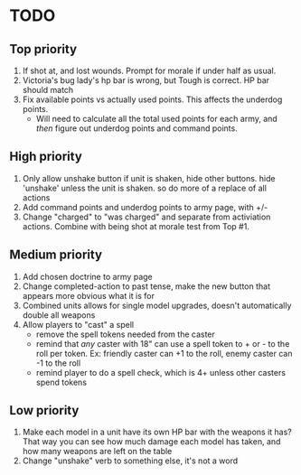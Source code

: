 # TODO

## Top priority
1. If shot at, and lost wounds. Prompt for morale if under half as usual.
2. Victoria's bug lady's hp bar is wrong, but Tough is correct. HP bar should match
3. Fix available points vs actually used points. This affects the underdog points.
    - Will need to calculate all the total used points for each army, and *then* figure out underdog points and command points.

## High priority
1. Only allow unshake button if unit is shaken, hide other buttons. hide 'unshake' unless the unit is shaken. so do more of a replace of all actions
2. Add command points and underdog points to army page, with +/-
3. Change "charged" to "was charged" and separate from activiation actions. Combine with being shot at morale test from Top #1. 

## Medium priority
1. Add chosen doctrine to army page
2. Change completed-action to past tense, make the new button that appears more obvious what it is for
3. Combined units allows for single model upgrades, doesn't automatically double all weapons
4. Allow players to "cast" a spell 
    - remove the spell tokens needed from the caster
    - remind that *any* caster with 18" can use a spell token to + or - to the roll per token. Ex: friendly caster can +1 to the roll, enemy caster can -1 to the roll
    - remind player to do a spell check, which is 4+ unless other casters spend tokens

## Low priority
1. Make each model in a unit have its own HP bar with the weapons it has? That way you can see how much damage each model has taken, and how many weapons are left on the table
2. Change "unshake" verb to something else, it's not a word